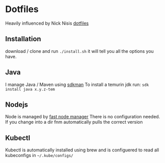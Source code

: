 # Dotfiles

Heavily influenced by Nick Nisis [dotfiles](https://github.com/nicknisi/dotfiles)

## Installation

download / clone and run `./install.sh`
it will tell you all the options you have.

## Java

I manage Java / Maven using [sdkman](https://sdkman.io/)
To install a temurin jdk run:
`sdk install java x.y.z-tem`

## Nodejs

Node is managed by [fast node manager](https://github.com/Schniz/fnm)
There is no configuration needed. If you change into a dir fnm automatically pulls the correct version

## Kubectl

Kubectl is automatically installed using brew and is configuered to read all kubeconfigs in `~/.kube/configs/`
